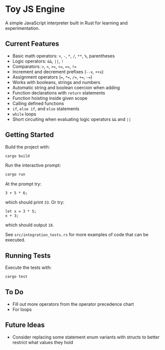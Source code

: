 # Toy JS Engine

A simple JavaScript interpreter built in Rust for learning and experimentation.

## Current Features
- Basic math operators: `+`, `-`, `*`, `/`, `**`, `%`, parentheses
- Logic operators: `&&`, `||`, `!`
- Comparators: `>`, `<`, `>=`, `<=`, `==`, `!=`
- Increment and decrement prefixes (`--x`, `++x`)
- Assignment operators (`=`, `*=`, `/=`, `+=`, `-=`)
- Works with booleans, strings and numbers
- Automatic string and boolean coercion when adding
- Function declarations with `return` statements
- Function hoisting inside given scope
- Calling defined functions
- `if`, `else if`, and `else` statements
- `while` loops
- Short circuiting when evaluating logic operators `&&` and `||`

## Getting Started
Build the project with:
```bash
cargo build
```

Run the interactive prompt:
```bash
cargo run
```
At the prompt try:
```text
3 + 5 * 6;
```
which should print `33`. Or try:
```text
let x = 3 * 5;
x + 3;
```
which should output `18`.

See `src/integration_tests.rs` for more examples of code that can be executed.

## Running Tests
Execute the tests with:
```bash
cargo test
```

## To Do
- Fill out more operators from the operator precedence chart
- For loops

## Future Ideas
- Consider replacing some statement enum variants with structs to better restrict what values they hold
